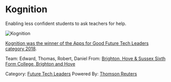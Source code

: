 # Kognition
Enabling less confident students to ask teachers for help.

![Kognition](https://dashboard.appsforgood.org/assets/public/awards/2018/finalists/kognition-b5244a9f284152e068d3b0ccf0b921e6439af0f61504753a5a89c0b052a02c58.png)

[Kognition was the winner of the Apps for Good Future Tech Leaders category 2018](https://dashboard.appsforgood.org/public/awards/2018/kognition).

Team: Edward, Thomas, Robert, Daniel
From: [Brighton, Hove & Sussex Sixth Form College, Brighton and Hove](https://www.bhasvic.ac.uk/)

Category: [Future Tech Leaders](https://dashboard.appsforgood.org/public/awards/2018/categories/future-tech-leaders)
Powered By: [Thomson Reuters](https://www.thomsonreuters.com/en.html)
